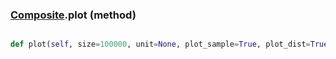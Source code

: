 ### [Composite](Composite.md).plot (method)


```py

def plot(self, size=100000, unit=None, plot_sample=True, plot_dist=True, show=False, **kwargs)

```


